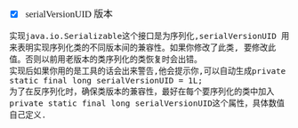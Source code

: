 <span  style="font-family: Simsun,serif; font-size: 17px; ">

- [x] serialVersionUID 版本
~~~
实现java.io.Serializable这个接口是为序列化,serialVersionUID 用来表明实现序列化类的不同版本间的兼容性。如果你修改了此类, 要修改此值。否则以前用老版本的类序列化的类恢复时会出错。
实现后如果你用的是工具的话会出来警告,他会提示你,可以自动生成private static final long serialVersionUID = 1L;
为了在反序列化时，确保类版本的兼容性，最好在每个要序列化的类中加入private static final long serialVersionUID这个属性，具体数值自己定义.
~~~


</span>